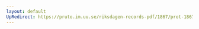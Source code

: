 ```yaml
---
layout: default
UpRedirect: https://pruto.im.uu.se/riksdagen-records-pdf/1867/prot-1867--fk--513/prot-1867--fk--513_003.pdf
---
```

